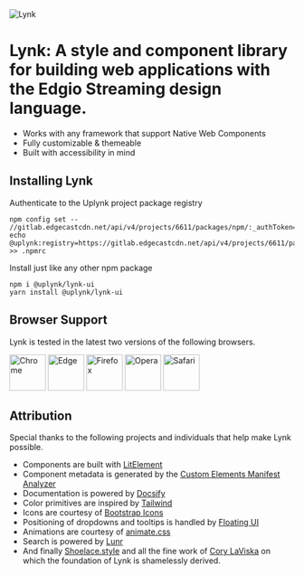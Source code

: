 <div class="splash">
<div class="splash-start">
<img class="splash-logo" src="/assets/images/logo.svg" alt="Lynk">

# <lynk-visually-hidden>Lynk:</lynk-visually-hidden> A style and component library for building web applications with the Edgio Streaming design language.

- Works with any framework that support Native Web Components
- Fully customizable & themeable
- Built with accessibility in mind
  <!-- - First-class [Aurelia](/frameworks/aurelia) & [React](/frameworks/react) support -->
  <!-- - Built-in localization -->

</div>
</div>

## Installing Lynk

Authenticate to the Uplynk project package registry
```shell
npm config set -- //gitlab.edgecastcdn.net/api/v4/projects/6611/packages/npm/:_authToken=YOUR_ACCESS_TOKEN
echo @uplynk:registry=https://gitlab.edgecastcdn.net/api/v4/projects/6611/packages/npm/ >> .npmrc
```
Install just like any other npm package
```shell
npm i @uplynk/lynk-ui
yarn install @uplynk/lynk-ui
```

## Browser Support

Lynk is tested in the latest two versions of the following browsers.

<img src="/assets/images/chrome.png" alt="Chrome" width="64" height="64">
<img src="/assets/images/edge.png" alt="Edge" width="64" height="64">
<img src="/assets/images/firefox.png" alt="Firefox" width="64" height="64">
<img src="/assets/images/opera.png" alt="Opera" width="64" height="64">
<img src="/assets/images/safari.png" alt="Safari" width="64" height="64">

## Attribution

Special thanks to the following projects and individuals that help make Lynk possible.

- Components are built with [LitElement](https://lit-element.polymer-project.org/)
- Component metadata is generated by the [Custom Elements Manifest Analyzer](https://github.com/open-wc/custom-elements-manifest)
- Documentation is powered by [Docsify](https://docsify.js.org/)
- Color primitives are inspired by [Tailwind](https://tailwindcss.com/)
- Icons are courtesy of [Bootstrap Icons](https://icons.getbootstrap.com/)
- Positioning of dropdowns and tooltips is handled by [Floating UI](https://floating-ui.com/)
- Animations are courtesy of [animate.css](https://animate.style/)
- Search is powered by [Lunr](https://lunrjs.com/)
- And finally [Shoelace.style](https://shoelace.style) and all the fine work of [Cory LaViska](https://twitter.com/claviska) on which the foundation of Lynk is shamelessly derived.
